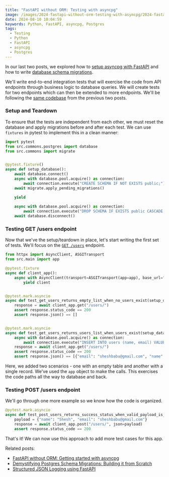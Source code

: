 ```yaml
---
title: "FastAPI without ORM: Testing with asyncpg"
image: /images/2024-fastapi-without-orm-testing-with-asyncpg/2024-fastapi-without-orm-testing-with-asyncpg.png
date: 2024-08-10 10:04:59
keywords: Python, FastAPI, asyncpg, Postgres
tags:
  - Testing
  - Python
  - FastAPI
  - asyncpg
  - Postgres
---
```


In our last two posts, we explored how to [setup asyncpg with FastAPI](https://www.sheshbabu.com/posts/fastapi-without-orm-getting-started-with-asyncpg/) and how to write [database schema migrations](https://www.sheshbabu.com/posts/demystifying-postgres-schema-migrations/). 

We'll write end-to-end integration tests that will exercise the code from API endpoints through business logic to database queries. We will create tests for two endpoints which can then be extended to more endpoints. We'll be following the [same codebase](https://github.com/sheshbabu/fastapi-asyncpg-demo) from the previous two posts.

### Setup and Teardown

To ensure that the tests are independent from each other, we must reset the database and apply migrations before and after each test. We can use `fixtures` in pytest to implement this in a clean manner:

```python
import pytest
from src.commons.postgres import database
from src.commons import migrate


@pytest.fixture()
async def setup_database():
    await database.connect()
    async with database.pool.acquire() as connection:
        await connection.execute("CREATE SCHEMA IF NOT EXISTS public;")
    await migrate.apply_pending_migrations()

    yield
    
    async with database.pool.acquire() as connection:
        await connection.execute("DROP SCHEMA IF EXISTS public CASCADE;")
    await database.disconnect()
```

### Testing GET /users endpoint

Now that we've the setup/teardown in place, let's start writing the first set of tests. We'll focus on the [`GET /users`](https://github.com/sheshbabu/fastapi-asyncpg-demo/blob/master/src/users/users_route.py) endpoint.

```python
from httpx import AsyncClient, ASGITransport
from src.main import app

@pytest.fixture
async def client_app():
    async with AsyncClient(transport=ASGITransport(app=app), base_url="http://test") as client:
        yield client


@pytest.mark.asyncio
async def test_get_users_returns_empty_list_when_no_users_exist(setup_database, client_app):
    response = await client_app.get("/users/")
    assert response.status_code == 200
    assert response.json() == []


@pytest.mark.asyncio
async def test_get_users_returns_users_list_when_users_exist(setup_database, client_app):
    async with database.pool.acquire() as connection:
        await connection.execute("INSERT INTO users (name, email) VALUES ($1, $2)", "Shesh", "sheshbabu@gmail.com")
    response = await client_app.get("/users/")
    assert response.status_code == 200
    assert response.json() == [{"email": "sheshbabu@gmail.com", "name": "Shesh"}]
```

Here, we added two scenarios - one with an empty table and another with a single record. We've used the `app` object to make the calls. This exercises the code paths all the way to database and back.

### Testing POST /users endpoint

We'll go through one more example so we know how the code is organized.

```python
@pytest.mark.asyncio
async def test_post_users_returns_success_status_when_valid_payload_is_provided(setup_database, client_app):
    payload = {"name": "Shesh", "email": "sheshbabu@gmail.com"}
    response = await client_app.post("/users/", json=payload)
    assert response.status_code == 200
```

That's it! We can now use this approach to add more test cases for this app.

Related posts:
* [FastAPI without ORM: Getting started with asyncpg](https://www.sheshbabu.com/posts/fastapi-without-orm-getting-started-with-asyncpg/)
* [Demystifying Postgres Schema Migrations: Building it from Scratch](https://www.sheshbabu.com/posts/demystifying-postgres-schema-migrations/)
* [Structured JSON Logging using FastAPI](https://www.sheshbabu.com/posts/fastapi-structured-json-logging/)